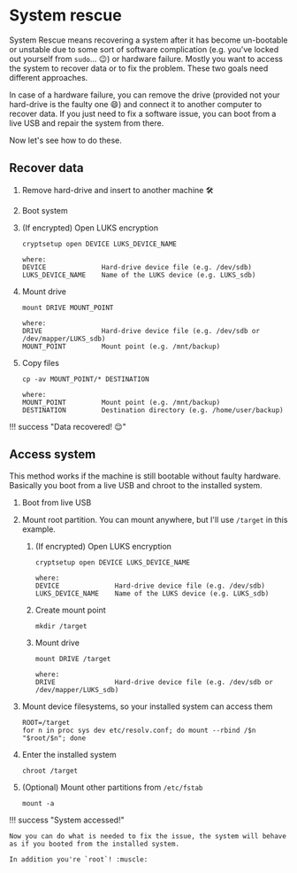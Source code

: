 # System rescue

System Rescue means recovering a system after it has become un-bootable or unstable due to some sort of software complication (e.g. you've locked out yourself from `sudo`... :wink:) or hardware failure.
Mostly you want to access the system to recover data or to fix the problem.
These two goals need different approaches.

In case of a hardware failure, you can remove the drive (provided not your hard-drive is the faulty one :smile:) and connect it to another computer to recover data.
If you just need to fix a software issue, you can boot from a live USB and repair the system from there.

Now let's see how to do these.

## Recover data

1. Remove hard-drive and insert to another machine :hammer_and_wrench:
1. Boot system
1. (If encrypted) Open LUKS encryption

    ```
    cryptsetup open DEVICE LUKS_DEVICE_NAME

    where:
    DEVICE              Hard-drive device file (e.g. /dev/sdb)
    LUKS_DEVICE_NAME    Name of the LUKS device (e.g. LUKS_sdb)
    ```

1. Mount drive

    ```
    mount DRIVE MOUNT_POINT

    where:
    DRIVE               Hard-drive device file (e.g. /dev/sdb or /dev/mapper/LUKS_sdb)
    MOUNT_POINT         Mount point (e.g. /mnt/backup)
    ```

1. Copy files

    ```
    cp -av MOUNT_POINT/* DESTINATION

    where:
    MOUNT_POINT         Mount point (e.g. /mnt/backup)
    DESTINATION         Destination directory (e.g. /home/user/backup)
    ```

!!! success "Data recovered! :relieved:"

## Access system

This method works if the machine is still bootable without faulty hardware.
Basically you boot from a live USB and chroot to the installed system.

1. Boot from live USB
1. Mount root partition. You can mount anywhere, but I'll use `/target` in this example.

    1. (If encrypted) Open LUKS encryption

        ```
        cryptsetup open DEVICE LUKS_DEVICE_NAME

        where:
        DEVICE              Hard-drive device file (e.g. /dev/sdb)
        LUKS_DEVICE_NAME    Name of the LUKS device (e.g. LUKS_sdb)
        ```

    1. Create mount point
        ```
        mkdir /target
        ```
    1. Mount drive

        ```
        mount DRIVE /target

        where:
        DRIVE               Hard-drive device file (e.g. /dev/sdb or /dev/mapper/LUKS_sdb)
        ```

1. Mount device filesystems, so your installed system can access them
    ```
    ROOT=/target
    for n in proc sys dev etc/resolv.conf; do mount --rbind /$n "$root/$n"; done
    ```
1. Enter the installed system
    ```
    chroot /target
    ```
1. (Optional) Mount other partitions from `/etc/fstab`
    ```
    mount -a
    ```

!!! success "System accessed!"

    Now you can do what is needed to fix the issue, the system will behave as if you booted from the installed system.

    In addition you're `root`! :muscle:
